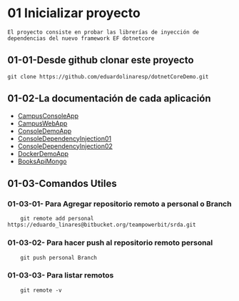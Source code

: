 # 01 Inicializar proyecto 

	El proyecto consiste en probar las librerías de inyección de dependencias del nuevo framework EF dotnetcore

##	01-01-Desde github clonar este proyecto

	git clone https://github.com/eduardolinaresp/dotnetCoreDemo.git
	
##	01-02-La documentación de cada aplicación  

- [CampusConsoleApp](CampusConsoleApp/campusconsoleapp.md)
- [CampusWebApp](CampusWebApp/campuswebapp.md)
- [ConsoleDemoApp](ConsoleDemoApp/consoledemoapp.md)
- [ConsoleDependencyInjection01](ConsoleDependencyInjection01/consoledependencyinjection01.md)
- [ConsoleDependencyInjection02](ConsoleDependencyInjection02/consoledependencyinjection02.md)
- [DockerDemoApp](DockerDemoApp/DockerDemoApp.md)
- [BooksApiMongo](BooksApiMongo/BooksApiMongo.md)
	
##	01-03-Comandos Utiles

### 01-03-01- Para Agregar repositorio remoto a personal o Branch

		git remote add personal https://eduardo_linares@bitbucket.org/teampowerbit/srda.git

### 01-03-02- Para hacer push al repositorio remoto personal 

		git push personal Branch
   
   
###	01-03-03- Para listar remotos


		git remote -v

